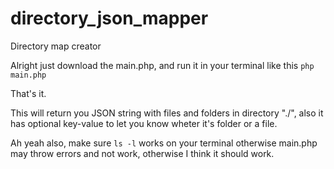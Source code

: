 # directory_json_mapper
Directory map creator

Alright just download the main.php, and run it in your terminal like this 
```php main.php```

That's it.

This will return you JSON string with files and folders in directory "./", also it has optional key-value to let you know wheter it's folder or a file.

Ah yeah also, make sure ```ls -l``` works on your terminal otherwise main.php may throw errors and not work, otherwise I think it should work.
